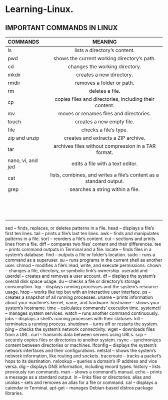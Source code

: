 # Learning-Linux.
## IMPORTANT COMMANDS IN LINUX

| COMMANDS | MEANING |
| :---         |     :---:      | 
| ls  |  lists a directory’s content.  | 
| pwd   |  shows the current working directory’s path. |
| cd |   changes the working directory.  | 
| mkdir  | creates a new directory.  | 
| rmdir  |  removes a folder or path.   | 
| rm |   deletes a file.  | 
| cp  | copies files and directories, including their content. | 
| mv  |   moves or renames files and directories.  |
| touch | creates a new empty file. |
| file | checks a file’s type. |
| zip and unzip | creates and extracts a ZIP archive.|
| tar |  archives files without compression in a TAR format. |
|nano, vi, and jed | edits a file with a text editor.|
|cat| lists, combines, and writes a file’s content as a standard output.|
|grep| searches a string within a file.|
|||
|||
|||
|||
|||
|||
|||
|||
|||
|||
|||
|||
|||
|||

sed – finds, replaces, or deletes patterns in a file.
head – displays a file’s first ten lines.
tail – prints a file’s last ten lines.
awk – finds and manipulates patterns in a file.
sort – reorders a file’s content.
cut – sections and prints lines from a file.
diff – compares two files’ content and their differences.
tee – prints command outputs in Terminal and a file.
locate – finds files in a system’s database.
find – outputs a file or folder’s location.
sudo – runs a command as a superuser.
su – runs programs in the current shell as another user.
chmod – modifies a file’s read, write, and execute permissions.
chown – changes a file, directory, or symbolic link’s ownership.
useradd and userdel – creates and removes a user account.
df – displays the system’s overall disk space usage.
du – checks a file or directory’s storage consumption.
top – displays running processes and the system’s resource usage.
htop – works like top but with an interactive user interface.
ps – creates a snapshot of all running processes.
uname – prints information about your machine’s kernel, name, and hardware.
hostname – shows your system’s hostname.
time – calculates commands’ execution time.
systemctl – manages system services.
watch – runs another command continuously.
jobs – displays a shell’s running processes with their statuses.
kill – terminates a running process.
shutdown – turns off or restarts the system.
ping – checks the system’s network connectivity.
wget – downloads files from a URL.
curl – transmits data between servers using URLs.
scp – securely copies files or directories to another system.
rsync – synchronizes content between directories or machines.
Ifconfig – displays the system’s network interfaces and their configurations.
netstat – shows the system’s network information, like routing and sockets.
traceroute – tracks a packet’s hops to its destination.
nslookup – queries a domain’s IP address and vice versa.
dig – displays DNS information, including record types.
history – lists previously run commands.
man – shows a command’s manual.
echo – prints a message as a standard output.
ln – links files or directories.
alias and unalias – sets and removes an alias for a file or command.
cal – displays a calendar in Terminal.
apt-get – manages Debian-based distros package libraries.
